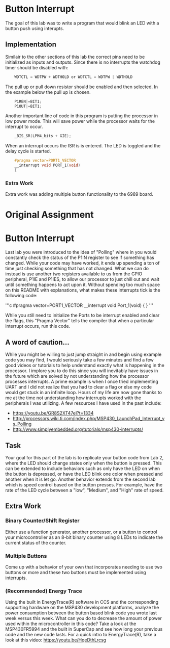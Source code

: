 # Button Interrupt

The goal of this lab was to write a program that would blink an LED with a button push using interupts.

## Implementation

Similair to the other sections of this lab the correct pins need to be initialized as inputs and outputs. Since there is no interrupts the watchdog timer should be disabled with: 

```c
	WDTCTL = WDTPW + WDTHOLD or WDTCTL = WDTPW | WDTHOLD
```
The pull up or pull down resistor should be enabled and then selected. In the example below the pull up is chosen.

```c
	P1REN|=BIT1;
	P1OUT|=BIT1; 
```

Another important line of code in this program is putting the processor in low power mode. This will save power while the processor waits for the interrupt to occur.
```c
	_BIS_SR(LPM4_bits + GIE);

```

When an interrupt occurs the ISR is is entered. The LED is toggled and the delay cycle is started.
```c
	#pragma vector=PORT1_VECTOR
	__interrupt void PORT_1(void)
	{	
```
### Extra Work
Extra work was adding multiple button functionality to the 6989 board. 

# Original Assignment
# Button Interrupt
Last lab you were introduced to the idea of "Polling" where in you would constantly check the status of the P1IN register to see if something has changed. While your code may have worked, it ends up spending a ton of time just checking something that has not changed. What we can do instead is use another two registers available to us from the GPIO peripheral, P1IE and P1IES, to allow our processor to just chill out and wait until something happens to act upon it. Without spending too much space on this README with explanations, what makes these interrupts tick is the following code:

'''c
#pragma vector=PORT1_VECTOR
__interrupt void Port_1(void)
{
}
'''

While you still need to initialize the Ports to be interrupt enabled and clear the flags, this "Pragma Vector" tells the compiler that when a particular interrupt occurs, run this code. 

## A word of caution...
While you might be willing to just jump straight in and begin using example code you may find, I would seriously take a few minutes and find a few good videos or tutorials to help understand exactly what is happening in the processor. I implore you to do this since you will inevitably have issues in the future which are solved by not understanding how the processor processes interrupts. A prime example is when I once tried implementing UART and I did not realize that you had to clear a flag or else my code would get stuck in an infinite loop. Hours of my life are now gone thanks to me at the time not understanding how interrupts worked with the peripherals I was utilizing. A few resources I have used in the past include:
* https://youtu.be/GR8S2XT47eI?t=1334
* http://processors.wiki.ti.com/index.php/MSP430_LaunchPad_Interrupt_vs_Polling
* http://www.simplyembedded.org/tutorials/msp430-interrupts/

## Task
Your goal for this part of the lab is to replicate your button code from Lab 2, where the LED should change states only when the button is pressed. This can be extended to include behaviors such as only have the LED on when the button is depressed, or have the LED blink one color when pressed and another when it is let go. Another behavior extends from the second lab which is speed control based on the button presses. For example, have the rate of the LED cycle between a "low", "Medium", and "High" rate of speed.

## Extra Work 
### Binary Counter/Shift Register
Either use a function generator, another processor, or a button to control your microcontroller as an 8-bit binary counter using 8 LEDs to indicate the current status of the counter.

### Multiple Buttons
Come up with a behavior of your own that incorporates needing to use two buttons or more and these two buttons must be implemented using interrupts.

### (Recommended) Energy Trace
Using the built in EnergyTrace(R) software in CCS and the corresponding supporting hardware on the MSP430 development platforms, analyze the power consumption between the button based blink code you wrote last week versus this week. What can you do to decrease the amount of power used within the microcontroller in this code? Take a look at the MSP430FR5994 and the built in SuperCap and see how long your previous code and the new code lasts. For a quick intro to EnergyTrace(R), take a look at this video: https://youtu.be/HqeDthLrcsg
